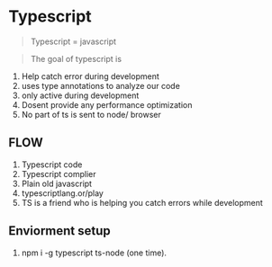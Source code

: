 # Typescript

> Typescript = javascript

> The goal of typescript is

1. Help catch error during development
2. uses type annotations to analyze our code
3. only active during development
4. Dosent provide any performance optimization
5. No part of ts is sent to node/ browser

## FLOW

1. Typescript code
2. Typescript complier
3. Plain old javascript
4. typescriptlang.or/play
5. TS is a friend who is helping you catch errors while development

## Enviorment setup

1. npm i -g typescript ts-node (one time).
